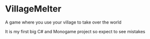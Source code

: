 VillageMelter
=============

A game where you use your village to take over the world


It is my first big C# and Monogame project so expect to see mistakes
